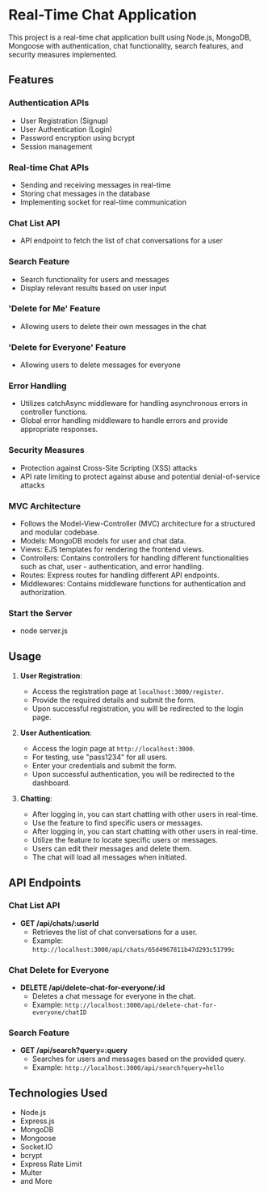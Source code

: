 # Real-Time Chat Application

This project is a real-time chat application built using Node.js, MongoDB, Mongoose with authentication, chat functionality, search features, and security measures implemented.

## Features

### Authentication APIs

- User Registration (Signup)
- User Authentication (Login)
- Password encryption using bcrypt
- Session management

### Real-time Chat APIs

- Sending and receiving messages in real-time
- Storing chat messages in the database
- Implementing socket for real-time communication

### Chat List API

- API endpoint to fetch the list of chat conversations for a user

### Search Feature

- Search functionality for users and messages
- Display relevant results based on user input

### 'Delete for Me' Feature

- Allowing users to delete their own messages in the chat

### 'Delete for Everyone' Feature

- Allowing users to delete messages for everyone

### Error Handling
- Utilizes catchAsync middleware for handling asynchronous errors in controller functions.
- Global error handling middleware to handle errors and provide appropriate responses.

### Security Measures

- Protection against Cross-Site Scripting (XSS) attacks
- API rate limiting to protect against abuse and potential denial-of-service attacks

### MVC Architecture
- Follows the Model-View-Controller (MVC) architecture for a structured and modular codebase.
- Models: MongoDB models for user and chat data.
- Views: EJS templates for rendering the frontend views.
- Controllers: Contains controllers for handling different functionalities such as chat, user - authentication, and error handling.
- Routes: Express routes for handling different API endpoints.
- Middlewares: Contains middleware functions for authentication and authorization.

### Start the Server
- node server.js


## Usage

1. **User Registration**:
   - Access the registration page at `localhost:3000/register`.
   - Provide the required details and submit the form.
   - Upon successful registration, you will be redirected to the login page.

2. **User Authentication**:
   - Access the login page at `http://localhost:3000`.
   - For testing, use "pass1234" for all users.
   - Enter your credentials and submit the form.
   - Upon successful authentication, you will be redirected to the dashboard.

3. **Chatting**:
   - After logging in, you can start chatting with other users in real-time.
   - Use the feature to find specific users or messages.
   - After logging in, you can start chatting with other users in real-time.
   - Utilize the feature to locate specific users or messages.
   - Users can edit their messages and delete them.
   - The chat will load all messages when initiated.


## API Endpoints

### Chat List API

- **GET /api/chats/:userId**
  - Retrieves the list of chat conversations for a user.
  - Example: `http://localhost:3000/api/chats/65d4967811b47d293c51799c`

### Chat Delete for Everyone

- **DELETE /api/delete-chat-for-everyone/:id**
  - Deletes a chat message for everyone in the chat.
  - Example: `http://localhost:3000/api/delete-chat-for-everyone/chatID`

### Search Feature

- **GET /api/search?query=:query**
  - Searches for users and messages based on the provided query.
  - Example: `http://localhost:3000/api/search?query=hello`

## Technologies Used

- Node.js
- Express.js
- MongoDB
- Mongoose
- Socket.IO
- bcrypt
- Express Rate Limit
- Multer
- and More
